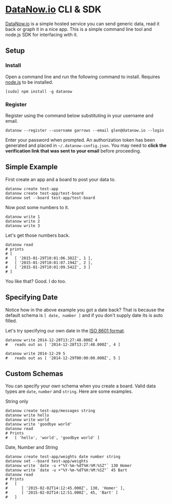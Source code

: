 # [DataNow.io](http://datanow.io) CLI & SDK


[DataNow.io](http://datanow.io) is a simple hosted service you can send generic data, read it back or graph it in a nice app. This is a simple command line tool and node.js SDK for interfacing with it.

## Setup

### Install

Open a command line and run the following command to install. Requires [node.js](http://nodejs.org/download/) to be installed.
```
[sudo] npm install -g datanow
```

### Register

Register using the command below substituting in your username and email.

```
datanow --register --username garrows --email glen@datanow.io --login
```

Enter your password when prompted. An authorization token has been generated and placed in `~/.datanow-config.json`. You may need to __click the verification link that was sent to your email__ before proceeding.


## Simple Example

First create an app and a board to post your data to.
```
datanow create test-app
datanow create test-app/test-board
datanow set --board test-app/test-board
```

Now post some numbers to it.
```
datanow write 1
datanow write 2
datanow write 3
```

Let's get those numbers back.
```
datanow read
# prints  
# [
#   [ '2015-01-29T10:01:06.382Z', 1 ],
#   [ '2015-01-29T10:01:07.194Z', 2 ],
#   [ '2015-01-29T10:01:09.542Z', 3 ]
# ]
```
You like that? Good. I do too.


## Specifying Date

Notice how in the above example you got a date back? That is because the default schema is `[ date, number ]` and if you don't supply date its is auto filled.

Let's try specifying our own date in the [ISO 8601 format](http://en.wikipedia.org/wiki/ISO_8601).
```
datanow write 2014-12-28T13:27:48.000Z 4
#   reads out as [ '2014-12-28T13:27:48.000Z', 4 ]

datanow write 2014-12-29 5
#   reads out as [ '2014-12-29T00:00:00.000Z', 5 ]
```


## Custom Schemas

You can specify your own schema when you create a board. Valid data types are `date`, `number` and `string`. Here are some examples.

String only
```
datanow create test-app/messages string
datanow write hello
datanow write world
datanow write 'goodbye world'
datanow read
# Prints
#   [ 'hello', 'world', 'goodbye world' ]
```

Date, Number and String
```
datanow create test-app/weights date number string
datanow set --board test-app/weights
datanow write `date -u +"%Y-%m-%dT%H:%M:%SZ"` 130 Homer
datanow write `date -u +"%Y-%m-%dT%H:%M:%SZ"` 45 Bart
datanow read
# Prints
#   [
#      [ '2015-02-02T14:12:45.000Z', 130, 'Homer' ],
#      [ '2015-02-02T14:12:51.000Z', 45, 'Bart' ]
#   ]
```
